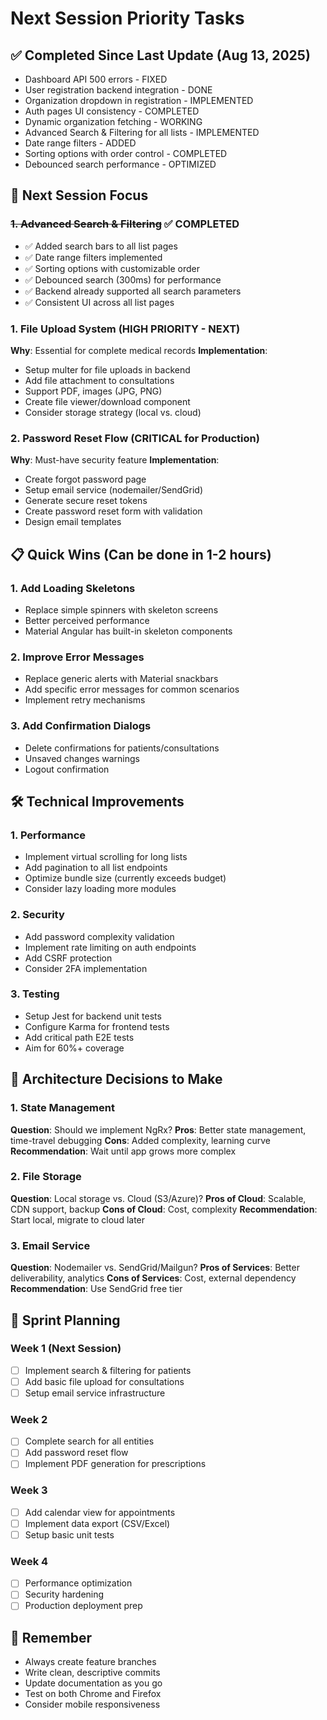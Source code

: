 # Next Session Priority Tasks

## ✅ Completed Since Last Update (Aug 13, 2025)
- Dashboard API 500 errors - FIXED
- User registration backend integration - DONE
- Organization dropdown in registration - IMPLEMENTED
- Auth pages UI consistency - COMPLETED
- Dynamic organization fetching - WORKING
- Advanced Search & Filtering for all lists - IMPLEMENTED
- Date range filters - ADDED
- Sorting options with order control - COMPLETED
- Debounced search performance - OPTIMIZED

## 🎯 Next Session Focus

### ~~1. Advanced Search & Filtering~~ ✅ COMPLETED
- ✅ Added search bars to all list pages
- ✅ Date range filters implemented
- ✅ Sorting options with customizable order
- ✅ Debounced search (300ms) for performance
- ✅ Backend already supported all search parameters
- ✅ Consistent UI across all list pages

### 1. File Upload System (HIGH PRIORITY - NEXT)
**Why**: Essential for complete medical records
**Implementation**:
- Setup multer for file uploads in backend
- Add file attachment to consultations
- Support PDF, images (JPG, PNG)
- Create file viewer/download component
- Consider storage strategy (local vs. cloud)

### 2. Password Reset Flow (CRITICAL for Production)
**Why**: Must-have security feature
**Implementation**:
- Create forgot password page
- Setup email service (nodemailer/SendGrid)
- Generate secure reset tokens
- Create password reset form with validation
- Design email templates

## 📋 Quick Wins (Can be done in 1-2 hours)

### 1. Add Loading Skeletons
- Replace simple spinners with skeleton screens
- Better perceived performance
- Material Angular has built-in skeleton components

### 2. Improve Error Messages
- Replace generic alerts with Material snackbars
- Add specific error messages for common scenarios
- Implement retry mechanisms

### 3. Add Confirmation Dialogs
- Delete confirmations for patients/consultations
- Unsaved changes warnings
- Logout confirmation

## 🛠️ Technical Improvements

### 1. Performance
- Implement virtual scrolling for long lists
- Add pagination to all list endpoints
- Optimize bundle size (currently exceeds budget)
- Consider lazy loading more modules

### 2. Security
- Add password complexity validation
- Implement rate limiting on auth endpoints
- Add CSRF protection
- Consider 2FA implementation

### 3. Testing
- Setup Jest for backend unit tests
- Configure Karma for frontend tests
- Add critical path E2E tests
- Aim for 60%+ coverage

## 📝 Architecture Decisions to Make

### 1. State Management
**Question**: Should we implement NgRx?
**Pros**: Better state management, time-travel debugging
**Cons**: Added complexity, learning curve
**Recommendation**: Wait until app grows more complex

### 2. File Storage
**Question**: Local storage vs. Cloud (S3/Azure)?
**Pros of Cloud**: Scalable, CDN support, backup
**Cons of Cloud**: Cost, complexity
**Recommendation**: Start local, migrate to cloud later

### 3. Email Service
**Question**: Nodemailer vs. SendGrid/Mailgun?
**Pros of Services**: Better deliverability, analytics
**Cons of Services**: Cost, external dependency
**Recommendation**: Use SendGrid free tier

## 🚀 Sprint Planning

### Week 1 (Next Session)
- [ ] Implement search & filtering for patients
- [ ] Add basic file upload for consultations
- [ ] Setup email service infrastructure

### Week 2
- [ ] Complete search for all entities
- [ ] Add password reset flow
- [ ] Implement PDF generation for prescriptions

### Week 3
- [ ] Add calendar view for appointments
- [ ] Implement data export (CSV/Excel)
- [ ] Setup basic unit tests

### Week 4
- [ ] Performance optimization
- [ ] Security hardening
- [ ] Production deployment prep

## 📌 Remember
- Always create feature branches
- Write clean, descriptive commits
- Update documentation as you go
- Test on both Chrome and Firefox
- Consider mobile responsiveness